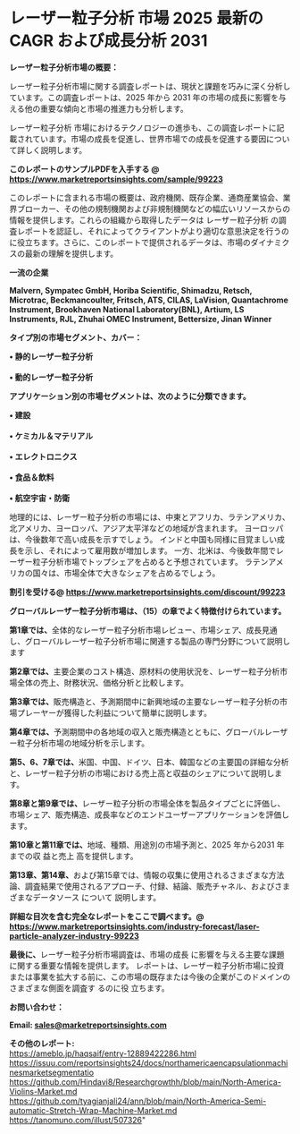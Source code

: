 # レーザー粒子分析 市場 2025 最新の CAGR および成長分析 2031

<strong><b>レーザー粒子分析市場の概要：</b></strong>

レーザー粒子分析市場に関する調査レポートは、現状と課題を巧みに深く分析しています。この調査レポートは、2025 年から 2031 年の市場の成長に影響を与える他の重要な傾向と市場の推進力も分析します。

レーザー粒子分析 市場におけるテクノロジーの進歩も、この調査レポートに記載されています。市場の成長を促進し、世界市場での成長を促進する要因について詳しく説明します。

<strong>このレポートのサンプルPDFを入手する @ <a href=https://www.marketreportsinsights.com/sample/99223>https://www.marketreportsinsights.com/sample/99223</a></strong>

このレポートに含まれる市場の概要は、政府機関、既存企業、通商産業協会、業界ブローカー、その他の規制機関および非規制機関などの幅広いリソースからの情報を提供します。これらの組織から取得したデータは レーザー粒子分析 の調査レポートを認証し、それによってクライアントがより適切な意思決定を行うのに役立ちます。さらに、このレポートで提供されるデータは、市場のダイナミクスの最新の理解を提供します。

<strong>一流の企業</strong>

<strong><b>Malvern, Sympatec GmbH, Horiba Scientific, Shimadzu, Retsch, Microtrac, Beckmancoulter, Fritsch, ATS, CILAS, LaVision, Quantachrome Instrument, Brookhaven National Laboratory(BNL), Artium, LS Instruments, RJL, Zhuhai OMEC Instrument, Bettersize, Jinan Winner</b></strong>

<strong><b>タイプ別の市場セグメント、カバー：</b></strong>

<strong>• 静的レーザー粒子分析<br><br>• 動的レーザー粒子分析</strong>

<strong><b>アプリケーション別の市場セグメントは、次のように分類できます。</b></strong>

<strong>• 建設<br><br>• ケミカル＆マテリアル<br><br>• エレクトロニクス<br><br>• 食品＆飲料<br><br>• 航空宇宙・防衛</strong>

 地理的には、レーザー粒子分析の市場には、中東とアフリカ、ラテンアメリカ、北アメリカ、ヨーロッパ、アジア太平洋などの地域が含まれます。 ヨーロッパは、今後数年で高い成長を示すでしょう。 インドと中国も同様に目覚ましい成長を示し、それによって雇用数が増加します。 一方、北米は、今後数年間でレーザー粒子分析市場でトップシェアを占めると予想されています。 ラテンアメリカの国々は、市場全体で大きなシェアを占めるでしょう。

<strong>割引を受ける@ <a href=https://www.marketreportsinsights.com/discount/99223>https://www.marketreportsinsights.com/discount/99223</a></strong>

<strong><b>グローバルレーザー粒子分析市場は、（15）の章でよく特徴付けられています。</b></strong>

<strong><b>第</b></strong><strong><b>1章では、</b></strong>全体的なレーザー粒子分析市場レビュー、市場シェア、成長見通し、グローバルレーザー粒子分析市場に関連する製品の専門分野について説明します

<strong><b>第2章では、</b></strong>主要企業のコスト構造、原材料の使用状況を、レーザー粒子分析市場全体の売上、財務状況、価格分析と比較します。

<strong><b>第3章では、</b></strong>販売構造と、予測期間中に新興地域の主要なレーザー粒子分析の市場プレーヤーが獲得した利益について簡単に説明します。

<strong><b>第4章では、</b></strong>予測期間中の各地域の収入と販売構造とともに、グローバルレーザー粒子分析市場の地域分析を示します。

<strong><b>第5、6、7章では、</b></strong>米国、中国、ドイツ、日本、韓国などの主要国の詳細な分析と、レーザー粒子分析の市場における売上高と収益のシェアについて説明します。

<strong><b>第8章と第9章では、</b></strong>レーザー粒子分析の市場全体を製品タイプごとに評価し、市場シェア、販売構造、成長率などのエンドユーザーアプリケーションを評価します。

<strong><b>第10章と第11章では、</b></strong>地域、種類、用途別の市場予測と、2025 年から2031 年までの収 益と売上 高を提供します。

<strong><b>第13章、第14章、</b></strong>および第15章では、情報の収集に使用されるさまざまな方法論、調査結果で使用されるアプローチ、付録、結論、販売チャネル、およびさまざまなデータソース について 説明します。

<strong>詳細な目次を含む完全なレポートをここで調べます。@ <a href=https://www.marketreportsinsights.com/industry-forecast/laser-particle-analyzer-industry-99223>https://www.marketreportsinsights.com/industry-forecast/laser-particle-analyzer-industry-99223</a></strong>

<strong><b>最後に、</b></strong>レーザー粒子分析市場調査は、市場の成長 に影響を</a>与える主要な課題に関する重要な情報を提供します。 レポートは、レーザー粒子分析市場に投資または事業を拡大する前に、この市場の既存または今後の企業がこのドメインのさまざまな側面を調査す るのに役 立ちます。

<strong><b>お問い合わせ：</b></strong>

<strong>Email: </strong><a href=mailto:sales@marketreportsinsights.com><strong>sales@marketreportsinsights.com</strong></a>

<strong>その他のレポート:</strong>
<br>
<a href=https://ameblo.jp/haqsaif/entry-12889422286.html>https://ameblo.jp/haqsaif/entry-12889422286.html</a>
<br>
<a href=https://issuu.com/reportsinsights24/docs/northamericaencapsulationmachinesmarketsegmentatio>https://issuu.com/reportsinsights24/docs/northamericaencapsulationmachinesmarketsegmentatio</a>
<br>
<a href=https://github.com/Hindavi8/Researchgrowthh/blob/main/North-America-Violins-Market.md>https://github.com/Hindavi8/Researchgrowthh/blob/main/North-America-Violins-Market.md</a>
<br>
<a href=https://github.com/tyagianjali24/ann/blob/main/North-America-Semi-automatic-Stretch-Wrap-Machine-Market.md>https://github.com/tyagianjali24/ann/blob/main/North-America-Semi-automatic-Stretch-Wrap-Machine-Market.md</a>
<br>
<a href=https://tanomuno.com/illust/507326>https://tanomuno.com/illust/507326</a>"
